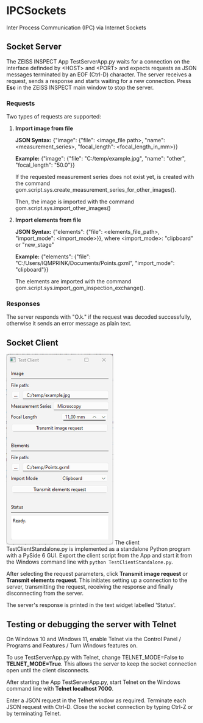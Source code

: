 # IPCSockets

Inter Process Communication (IPC) via Internet Sockets

## Socket Server

The ZEISS INSPECT App TestServerApp.py waits for a connection on the interface definded by \<HOST\> and \<PORT\> and expects requests as JSON messages terminated by an EOF (Ctrl-D) character. The server receives a request, sends a response and starts waiting for a new connection.
Press **Esc** in the ZEISS INSPECT main window to stop the server.

### Requests

Two types of requests are supported:

1. **Import image from file**

   **JSON Syntax:** {"image": {"file": \<image_file path\>, "name": \<measurement_series\>, "focal_length": \<focal_length_in_mm\>}}


   **Example:** {"image": {"file": "C:/temp/example.jpg", "name": "other", "focal_length": "50.0"}}


   If the requested measurement series does not exist yet, is created with the command gom.script.sys.create_measurement_series_for_other_images().

    Then, the image is imported with the command gom.script.sys.import_other_images()

2. **Import elements from file**

   **JSON Syntax:** {"elements": {"file": \<elements_file_path\>, "import_mode": \<import_mode\>}}, where \<import_mode\>: "clipboard" or "new_stage"

    **Example:** {"elements": {"file": "C:/Users/IQMPRINK/Documents/Points.gxml", "import_mode": "clipboard"}}
   
    The elements are imported with the command gom.script.sys.import_gom_inspection_exchange(). 

### Responses

The server responds with "O.k." if the request was decoded successfully, otherwise it sends an error message as plain text.

## Socket Client

![Test Client](TestClient.png)
The client TestClientStandalone.py is implemented as a standalone Python program with a PySide 6 GUI. Export the client script from the App and start it from the Windows command line with `python TestClientStandalone.py`.

After selecting the request parameters, click **Transmit image request** or **Transmit elements request**. This initiates setting up a connection to the server, transmitting the request, receiving the response and finally disconnecting from the server.

The server's response is printed in the text widget labelled 'Status'.

## Testing or debugging the server with Telnet

On Windows 10 and Windows 11, enable Telnet via the Control Panel / Programs and Features / Turn Windows features on.

To use TestServerApp.py with Telnet, change TELNET_MODE=False to **TELNET_MODE=True**. This allows the server to keep the socket connection open until the client disconnects. 

After starting the App TestServerApp.py, start Telnet on the Windows command line with **Telnet localhost 7000**. 

Enter a JSON request in the Telnet window as required. Terminate each JSON request with Ctrl-D. Close the socket connection by typing Ctrl-Z or by terminating Telnet.  


